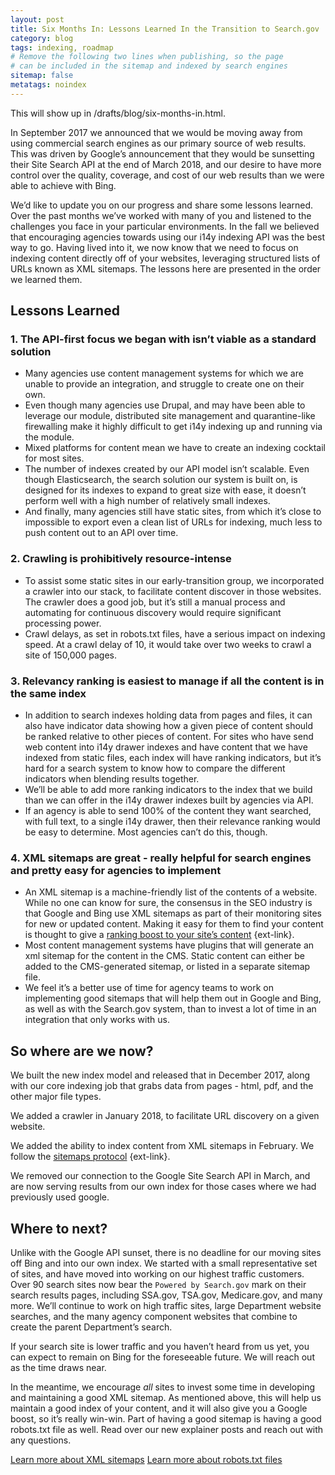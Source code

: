 ```yaml
---
layout: post
title: Six Months In: Lessons Learned In the Transition to Search.gov
category: blog
tags: indexing, roadmap
# Remove the following two lines when publishing, so the page
# can be included in the sitemap and indexed by search engines
sitemap: false
metatags: noindex
---
```


This will show up in /drafts/blog/six-months-in.html.


In September 2017 we announced that we would be moving away from using commercial search engines as our primary source of web results. This was driven by Google’s announcement that they would be sunsetting their Site Search API at the end of March 2018, and our desire to have more control over the quality, coverage, and cost of our web results than we were able to achieve with Bing.

We’d like to update you on our progress and share some lessons learned. Over the past months we’ve worked with many of you and listened to the challenges you face in your particular environments. In the fall we believed that encouraging agencies towards using our i14y indexing API was the best way to go. Having lived into it, we now know that we need to focus on indexing content directly off of your websites, leveraging structured lists of URLs known as XML sitemaps. The lessons here are presented in the order we learned them.

## Lessons Learned

### 1. The API-first focus we began with isn’t viable as a standard solution

* Many agencies use content management systems for which we are unable to provide an integration, and struggle to create one on their own.
* Even though many agencies use Drupal, and may have been able to leverage our module, distributed site management and quarantine-like firewalling make it highly difficult to get i14y indexing up and running via the module.
* Mixed platforms for content mean we have to create an indexing cocktail for most sites.
* The number of indexes created by our API model isn’t scalable. Even though Elasticsearch, the search solution our system is built on, is designed for its indexes to expand to great size with ease, it doesn’t perform well with a high number of relatively small indexes.
* And finally, many agencies still have static sites, from which it’s close to impossible to export even a clean list of URLs for indexing, much less to push content out to an API over time.

### 2. Crawling is prohibitively resource-intense

* To assist some static sites in our early-transition group, we incorporated a crawler into our stack, to facilitate content discover in those websites. The crawler does a good job, but it’s still a manual process and automating for continuous discovery would require significant processing power.
* Crawl delays, as set in robots.txt files, have a serious impact on indexing speed. At a crawl delay of 10, it would take over two weeks to crawl a site of 150,000 pages.

### 3. Relevancy ranking is easiest to manage if all the content is in the same index

* In addition to search indexes holding data from pages and files, it can also have indicator data showing how a given piece of content should be ranked relative to other pieces of content. For sites who have send web content into i14y drawer indexes and have content that we have indexed from static files, each index will have ranking indicators, but it’s hard for a search system to know how to compare the different indicators when blending results together.
* We’ll be able to add more ranking indicators to the index that we build than we can offer in the i14y drawer indexes built by agencies via API.
* If an agency is able to send 100% of the content they want searched, with full text, to a single i14y drawer, then their relevance ranking would be easy to determine. Most agencies can’t do this, though.

### 4. XML sitemaps are great - really helpful for search engines and pretty easy for agencies to implement

* An XML sitemap is a machine-friendly list of the contents of a website. While no one can know for sure, the consensus in the SEO industry is that Google and Bing use XML sitemaps as part of their monitoring sites for new or updated content. Making it easy for them to find your content is thought to give a [ranking boost to your site’s content](https://searchengineland.com/guide/seo/site-architecture-search-engine-ranking) {ext-link}.
* Most content management systems have plugins that will generate an xml sitemap for the content in the CMS. Static content can either be added to the CMS-generated sitemap, or listed in a separate sitemap file.
* We feel it’s a better use of time for agency teams to work on implementing good sitemaps that will help them out in Google and Bing, as well as with the Search.gov system, than to invest a lot of time in an integration that only works with us.

## So where are we now?

We built the new index model and released that in December 2017, along with our core indexing job that grabs data from pages - html, pdf, and the other major file types.

We added a crawler in January 2018, to facilitate URL discovery on a given website.

We added the ability to index content from XML sitemaps in February. We follow the [sitemaps protocol](https://www.sitemaps.org/protocol.html) {ext-link}.

We removed our connection to the Google Site Search API in March, and are now serving results from our own index for those cases where we had previously used google. 

## Where to next?

Unlike with the Google API sunset, there is no deadline for our moving sites off Bing and into our own index. We started with a small representative set of sites, and have moved into working on our highest traffic customers. Over 90 search sites now bear the `Powered by Search.gov` mark on their search results pages, including SSA.gov, TSA.gov, Medicare.gov, and many more. We’ll continue to work on high traffic sites, large Department website searches, and the many agency component websites that combine to create the parent Department’s search.

If your search site is lower traffic and you haven’t heard from us yet, you can expect to remain on Bing for the foreseeable future. We will reach out as the time draws near.

In the meantime, we encourage *all* sites to invest some time in developing and maintaining a good XML sitemap. As mentioned above, this will help us maintain a good index of your content, and it will also give you a Google boost, so it’s really win-win. Part of having a good sitemap is having a good robots.txt file as well. Read over our new explainer posts and reach out with any questions.

[Learn more about XML sitemaps](/blog/sitemaps.html)
[Learn more about robots.txt files](/blog/robotstxt.html)
